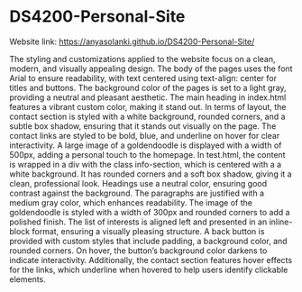 # DS4200-Personal-Site

Website link: https://anyasolanki.github.io/DS4200-Personal-Site/

The styling and customizations applied to the website focus on a clean, modern, and visually appealing design. The body of the pages uses the font Arial to ensure readability, with text centered using text-align: center for titles and buttons. The background color of the pages is set to a light gray, providing a neutral and pleasant aesthetic. The main heading in index.html features a vibrant custom color, making it stand out.
In terms of layout, the contact section is styled with a white background, rounded corners, and a subtle box shadow, ensuring that it stands out visually on the page. The contact links are styled to be bold, blue, and underline on hover for clear interactivity. A large image of a goldendoodle is displayed with a width of 500px, adding a personal touch to the homepage.
In test.html, the content is wrapped in a div with the class info-section, which is centered with a a white background. It has rounded corners and a soft box shadow, giving it a clean, professional look. Headings use a neutral color, ensuring good contrast against the background. The paragraphs are justified with a medium gray color, which enhances readability. The image of the goldendoodle is styled with a width of 300px and rounded corners to add a polished finish. The list of interests is aligned left and presented in an inline-block format, ensuring a visually pleasing structure.
A back button is provided with custom styles that include padding, a background color, and rounded corners. On hover, the button’s background color darkens to indicate interactivity. Additionally, the contact section features hover effects for the links, which underline when hovered to help users identify clickable elements.

